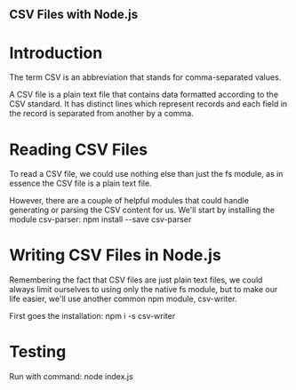## CSV Files with Node.js

# Introduction

The term CSV is an abbreviation that stands for comma-separated values.

A CSV file is a plain text file that contains data formatted according to the CSV standard. It has distinct lines which represent records and each field in the record is separated from another by a comma.

# Reading CSV Files 

To read a CSV file, we could use nothing else than just the fs module, as in essence the CSV file is a plain text file.

However, there are a couple of helpful modules that could handle generating or parsing the CSV content for us. We'll start by installing the module csv-parser: npm install --save csv-parser
  

# Writing CSV Files in Node.js

Remembering the fact that CSV files are just plain text files, we could always limit ourselves to using only the native fs module, but to make our life easier, we'll use another common npm module, csv-writer.

First goes the installation: npm i -s csv-writer

# Testing

Run with command: node index.js
